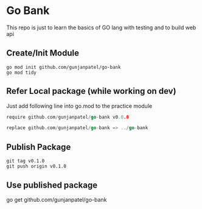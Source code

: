 # Go Bank

This repo is just to learn the basics of GO lang with testing and to build web api

## Create/Init Module

```shell
go mod init github.com/gunjanpatel/go-bank
go mod tidy
```

## Refer Local package (while working on dev)

Just add following line into go.mod to the practice module

```go
require github.com/gunjanpatel/go-bank v0.0.0

replace github.com/gunjanpatel/go-bank => ../go-bank
```

## Publish Package

```shell
git tag v0.1.0
git push origin v0.1.0
```

## Use published package

go get github.com/gunjanpatel/go-bank
